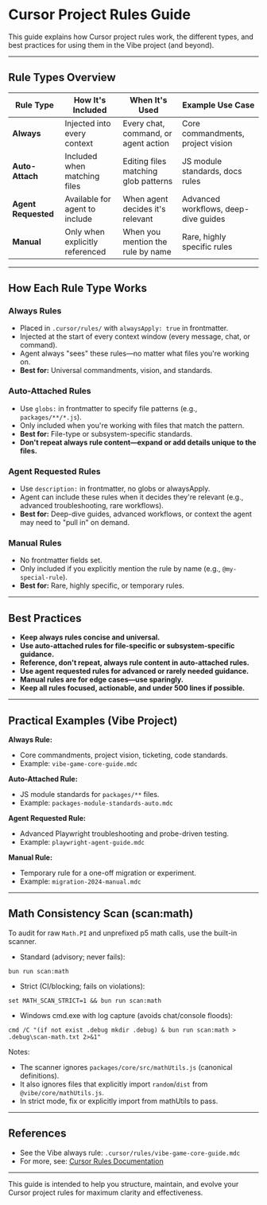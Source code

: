 # Cursor Project Rules Guide

This guide explains how Cursor project rules work, the different types, and best practices for using them in the Vibe project (and beyond).

---

## Rule Types Overview

| Rule Type           | How It's Included               | When It's Used                       | Example Use Case                     |
| ------------------- | ------------------------------- | ------------------------------------ | ------------------------------------ |
| **Always**          | Injected into every context     | Every chat, command, or agent action | Core commandments, project vision    |
| **Auto-Attach**     | Included when matching files    | Editing files matching glob patterns | JS module standards, docs rules      |
| **Agent Requested** | Available for agent to include  | When agent decides it's relevant     | Advanced workflows, deep-dive guides |
| **Manual**          | Only when explicitly referenced | When you mention the rule by name    | Rare, highly specific rules          |

---

## How Each Rule Type Works

### Always Rules

- Placed in `.cursor/rules/` with `alwaysApply: true` in frontmatter.
- Injected at the start of every context window (every message, chat, or command).
- Agent always "sees" these rules—no matter what files you're working on.
- **Best for:** Universal commandments, vision, and standards.

### Auto-Attached Rules

- Use `globs:` in frontmatter to specify file patterns (e.g., `packages/**/*.js`).
- Only included when you're working with files that match the pattern.
- **Best for:** File-type or subsystem-specific standards.
- **Don't repeat always rule content—expand or add details unique to the files.**

### Agent Requested Rules

- Use `description:` in frontmatter, no globs or alwaysApply.
- Agent can include these rules when it decides they're relevant (e.g., advanced troubleshooting, rare workflows).
- **Best for:** Deep-dive guides, advanced workflows, or context the agent may need to "pull in" on demand.

### Manual Rules

- No frontmatter fields set.
- Only included if you explicitly mention the rule by name (e.g., `@my-special-rule`).
- **Best for:** Rare, highly specific, or temporary rules.

---

## Best Practices

- **Keep always rules concise and universal.**
- **Use auto-attached rules for file-specific or subsystem-specific guidance.**
- **Reference, don't repeat, always rule content in auto-attached rules.**
- **Use agent requested rules for advanced or rarely needed guidance.**
- **Manual rules are for edge cases—use sparingly.**
- **Keep all rules focused, actionable, and under 500 lines if possible.**

---

## Practical Examples (Vibe Project)

**Always Rule:**

- Core commandments, project vision, ticketing, code standards.
- Example: `vibe-game-core-guide.mdc`

**Auto-Attached Rule:**

- JS module standards for `packages/**` files.
- Example: `packages-module-standards-auto.mdc`

**Agent Requested Rule:**

- Advanced Playwright troubleshooting and probe-driven testing.
- Example: `playwright-agent-guide.mdc`

**Manual Rule:**

- Temporary rule for a one-off migration or experiment.
- Example: `migration-2024-manual.mdc`

---

## Math Consistency Scan (scan:math)

To audit for raw `Math.PI` and unprefixed p5 math calls, use the built-in scanner.

- Standard (advisory; never fails):

```
bun run scan:math
```

- Strict (CI/blocking; fails on violations):

```
set MATH_SCAN_STRICT=1 && bun run scan:math
```

- Windows cmd.exe with log capture (avoids chat/console floods):

```
cmd /C "(if not exist .debug mkdir .debug) & bun run scan:math > .debug\scan-math.txt 2>&1"
```

Notes:

- The scanner ignores `packages/core/src/mathUtils.js` (canonical definitions).
- It also ignores files that explicitly import `random`/`dist` from `@vibe/core/mathUtils.js`.
- In strict mode, fix or explicitly import from mathUtils to pass.

---

## References

- See the Vibe always rule: `.cursor/rules/vibe-game-core-guide.mdc`
- For more, see: [Cursor Rules Documentation](https://cursor101.com/cursor/rules)

---

This guide is intended to help you structure, maintain, and evolve your Cursor project rules for maximum clarity and effectiveness.
